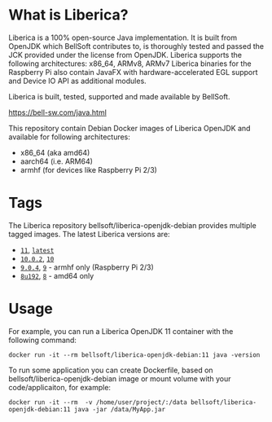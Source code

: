 # What is Liberica?

Liberica is a 100% open-source Java implementation.
It is built from OpenJDK which BellSoft contributes to, is thoroughly
tested and passed the JCK provided under the license from OpenJDK.
Liberica supports the following architectures: x86_64, ARMv8, ARMv7
Liberica binaries for the Raspberry Pi also contain JavaFX with hardware-accelerated EGL support and Device IO API as additional modules.

Liberica is built, tested, supported and made available by BellSoft.

https://bell-sw.com/java.html

This repository contain Debian Docker images of Liberica OpenJDK and available for following architectures:
* x86_64 (aka amd64)
* aarch64 (i.e. ARM64)
* armhf (for devices like Raspberry Pi 2/3)

# Tags

The Liberica repository bellsoft/liberica-openjdk-debian provides multiple tagged images. The latest Liberica versions are:

* [`11`](https://github.com/bell-sw/Liberica/blob/master/docker/repos/liberica-openjdk-debian/11/Dockerfile), [`latest`](https://github.com/bell-sw/Liberica/blob/master/docker/repos/liberica-openjdk-debian/11/Dockerfile)
* [`10.0.2`](https://github.com/bell-sw/Liberica/blob/master/docker/repos/liberica-openjdk-debian/10.0.2/Dockerfile), [`10`](https://github.com/bell-sw/Liberica/blob/master/docker/repos/liberica-openjdk-debian/10.0.2/Dockerfile)
* [`9.0.4`](https://github.com/bell-sw/Liberica/blob/master/docker/repos/liberica-openjdk-debian/9.0.4/Dockerfile), [`9`](https://github.com/bell-sw/Liberica/blob/master/docker/repos/liberica-openjdk-debian/9.0.4/Dockerfile) - armhf only (Raspberry Pi 2/3)
* [`8u192`](https://github.com/bell-sw/Liberica/blob/master/docker/repos/liberica-openjdk-debian/8u192/Dockerfile), [`8`](https://github.com/bell-sw/Liberica/blob/master/docker/repos/liberica-openjdk-debian/8/Dockerfile) - amd64 only

# Usage

For example, you can run a Liberica OpenJDK 11 container with the following command:

 `docker run -it --rm bellsoft/liberica-openjdk-debian:11 java -version`

To run some application you can create Dockerfile, based on bellsoft/liberica-openjdk-debian image or mount volume with your code/applicaiton, for example:

 `docker run -it --rm  -v /home/user/project/:/data bellsoft/liberica-openjdk-debian:11 java -jar /data/MyApp.jar`
